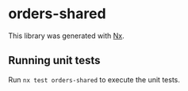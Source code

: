 # orders-shared

This library was generated with [Nx](https://nx.dev).

## Running unit tests

Run `nx test orders-shared` to execute the unit tests.
